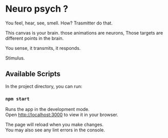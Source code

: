 # Neuro psych ? 

You feel, hear, see, smell. How? Trasmitter do that. 

This canvas is your brain. those animations are neurons, Those targets are different points in the brain. 


You sense, it transmits, it responds. 

Stimulus. 

## Available Scripts

In the project directory, you can run:

### `npm start`

Runs the app in the development mode.\
Open [http://localhost:3000](http://localhost:3000) to view it in your browser.

The page will reload when you make changes.\
You may also see any lint errors in the console.

